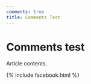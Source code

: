 ```yaml
---
comments: true
title: Comments Test
---
```




# Comments test

Article contents.


{% include facebook.html %}
